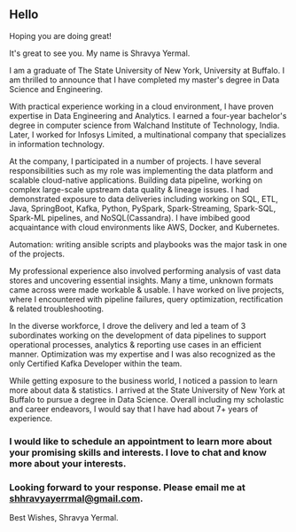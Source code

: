 ## Hello 

Hoping you are doing great!

It's great to see you. My name is Shravya Yermal.

I am a graduate of The State University of New York, University at Buffalo. I am thrilled to announce that I have completed my master's degree in Data Science and Engineering.

With practical experience working in a cloud environment, I have proven expertise in Data Engineering and Analytics. I earned a four-year bachelor's degree in computer science from Walchand Institute of Technology, India. Later, I worked for Infosys Limited, a multinational company that specializes in information technology. 

At the company, I participated in a number of projects. I have several responsibilities such as my role was implementing the data platform and scalable cloud-native applications. Building data pipeline, working on complex large-scale upstream data quality & lineage issues. I had demonstrated exposure to data deliveries including working on SQL, ETL, Java, SpringBoot, Kafka, Python, PySpark, Spark-Streaming, Spark-SQL, Spark-ML pipelines, and NoSQL(Cassandra). I have imbibed good acquaintance with cloud environments like AWS, Docker, and Kubernetes. 

Automation: writing ansible scripts and playbooks was the major task in one of the projects.

My professional experience also involved performing analysis of vast data stores and uncovering essential insights. Many a time, unknown formats came across were made workable & usable. I have worked on live projects, where I encountered with pipeline failures, query optimization, rectification & related troubleshooting. 

In the diverse workforce, I drove the delivery and led a team of 3 subordinates working on the development of data pipelines to support operational processes, analytics & reporting use cases in an efficient manner. Optimization was my expertise and I was also recognized as the only Certified Kafka Developer within the team. 

While getting exposure to the business world, I noticed a passion to learn more about data & statistics. I arrived at the State University of New York at Buffalo to pursue a degree in Data Science. Overall including my scholastic and career endeavors, I would say that I have had about 7+ years of experience.

### I would like to schedule an appointment to learn more about your promising skills and interests. I love to chat and know more about your interests.

### Looking forward to your response. Please email me at shhravyayerrmal@gmail.com. 

Best Wishes, Shravya Yermal.

